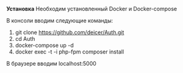**Установка**
Необходим установленный Docker и Docker-compose

В консоли вводим следующие команды:
1. git clone https://github.com/deicer/Auth.git
2. cd Auth 
3. docker-compose up -d
4. docker exec -t -i php-fpm composer install

В браузере вводим localhost:5000
